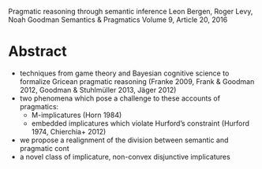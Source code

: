 Pragmatic reasoning through semantic inference
Leon Bergen, Roger Levy, Noah Goodman
Semantics & Pragmatics Volume 9, Article 20, 2016


# Abstract

* techniques from game theory and Bayesian cognitive science to
  formalize Gricean pragmatic reasoning
  (Franke 2009, Frank & Goodman 2012, Goodman & Stuhlmüller 2013, Jäger 2012)
* two phenomena which pose a challenge to these accounts of pragmatics:
  * M-implicatures (Horn 1984)
  * embedded implicatures which violate Hurford’s constraint
    (Hurford 1974, Chierchia+ 2012)
* we propose a realignment of the division between semantic and pragmatic cont
* a novel class of implicature, non-convex disjunctive implicatures
